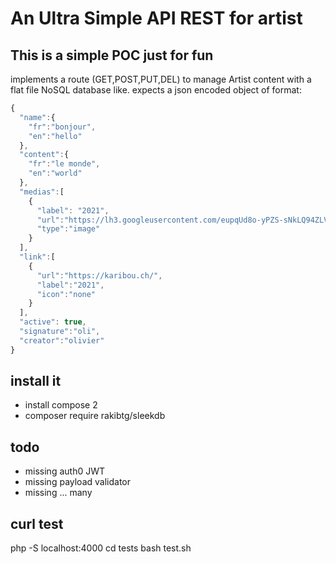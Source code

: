 
# An Ultra Simple API REST for artist  
## This is a simple POC just for fun

implements a route (GET,POST,PUT,DEL) to manage Artist content with a flat file NoSQL database like.
expects a json encoded object of format: 
```js
{
  "name":{
    "fr":"bonjour",
    "en":"hello"
  },
  "content":{
    "fr":"le monde",
    "en":"world"
  },  
  "medias":[
    { 
      "label": "2021", 
      "url":"https://lh3.googleusercontent.com/eupqUd8o-yPZS-sNkLQ94ZLVvG5iFh96hMooyUoml94Om096vGsnEceNqcvfjQ5H76Y", 
      "type":"image" 
    }
  ],  
  "link":[
    { 
      "url":"https://karibou.ch/", 
      "label":"2021",
      "icon":"none" 
    }
  ],  
  "active": true,
  "signature":"oli",
  "creator":"olivier"
}
```

## install it

- install compose 2
- composer require rakibtg/sleekdb

## todo
- missing auth0 JWT 
- missing payload validator
- missing ... many 

## curl test
  php -S localhost:4000
  cd tests
  bash test.sh
